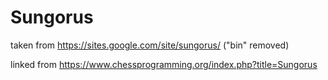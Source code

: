 # Sungorus

taken from https://sites.google.com/site/sungorus/
("bin" removed)

linked from https://www.chessprogramming.org/index.php?title=Sungorus
